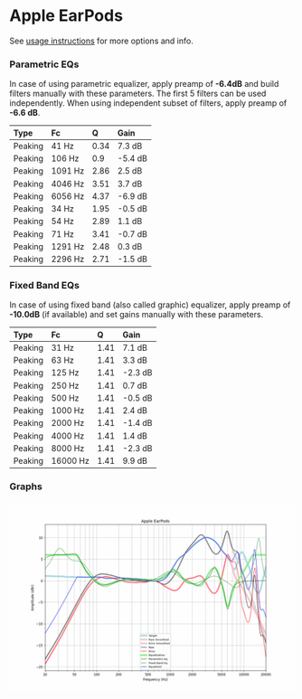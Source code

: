 # Apple EarPods
See [usage instructions](https://github.com/jaakkopasanen/AutoEq#usage) for more options and info.

### Parametric EQs
In case of using parametric equalizer, apply preamp of **-6.4dB** and build filters manually
with these parameters. The first 5 filters can be used independently.
When using independent subset of filters, apply preamp of **-6.6 dB**.

| Type    | Fc      |    Q | Gain    |
|:--------|:--------|:-----|:--------|
| Peaking | 41 Hz   | 0.34 | 7.3 dB  |
| Peaking | 106 Hz  | 0.9  | -5.4 dB |
| Peaking | 1091 Hz | 2.86 | 2.5 dB  |
| Peaking | 4046 Hz | 3.51 | 3.7 dB  |
| Peaking | 6056 Hz | 4.37 | -6.9 dB |
| Peaking | 34 Hz   | 1.95 | -0.5 dB |
| Peaking | 54 Hz   | 2.89 | 1.1 dB  |
| Peaking | 71 Hz   | 3.41 | -0.7 dB |
| Peaking | 1291 Hz | 2.48 | 0.3 dB  |
| Peaking | 2296 Hz | 2.71 | -1.5 dB |

### Fixed Band EQs
In case of using fixed band (also called graphic) equalizer, apply preamp of **-10.0dB**
(if available) and set gains manually with these parameters.

| Type    | Fc       |    Q | Gain    |
|:--------|:---------|:-----|:--------|
| Peaking | 31 Hz    | 1.41 | 7.1 dB  |
| Peaking | 63 Hz    | 1.41 | 3.3 dB  |
| Peaking | 125 Hz   | 1.41 | -2.3 dB |
| Peaking | 250 Hz   | 1.41 | 0.7 dB  |
| Peaking | 500 Hz   | 1.41 | -0.5 dB |
| Peaking | 1000 Hz  | 1.41 | 2.4 dB  |
| Peaking | 2000 Hz  | 1.41 | -1.4 dB |
| Peaking | 4000 Hz  | 1.41 | 1.4 dB  |
| Peaking | 8000 Hz  | 1.41 | -2.3 dB |
| Peaking | 16000 Hz | 1.41 | 9.9 dB  |

### Graphs
![](./Apple%20EarPods.png)